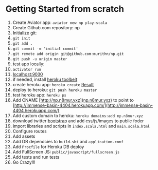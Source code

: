 # Getting Started from scratch

1. Create Aviator app: `aviator new np play-scala`
2. Create Github.com repository: np
3. Initialize git:
  1. `git init`
  2. `git add .`
  3. `git commit -m 'initial commit'`
  4. `git remote add origin git@github.com:murithn/np.git`
  5. `git push -u origin master`
4. test app locally:
  1. `activator run`
  2. [localhost:9000](http://localhost:9000/)
5. if needed, install [heroku toolbelt](https://toolbelt.heroku.com)
6. create heroku app: `heroku create` [Result](http://immense-basin-4404.herokuapp.com/)
7. deploy to heroku: `git push heroku master`
8. test heroku app: `heroku ps`
9. Add CNAME [http://np.n8mur.yxz](np.n8mur.yxz) to point to [http://immense-basin-4404.herokuapp.com/](http://immense-basin-4404.herokuapp.com/)
10. Add custom domain to heroku: `heroku domains:add np.n8mur.xyz`
11. download twitter [bootstrap](http://getbootstrap.com) and add css/js/images to public foder
12. import libraries and scripts in `index.scala.html` and `main.scala.html`
13. Configure routes
14. Add assets
15. Add DB dependcies to `build.sbt` and `application.conf`
16. Add `Procfile` for Heroku DB deploy
17. Add FullScreen JS: `public/javascript/fullscreen.js`
18. Add tests and run tests
19. Go Crazy!!!
